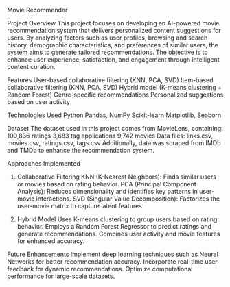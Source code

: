Movie Recommender


Project Overview
This project focuses on developing an AI-powered movie recommendation system that delivers personalized content suggestions for users. By analyzing factors such as user profiles, browsing and search history, demographic characteristics, and preferences of similar users, the system aims to generate tailored recommendations. The objective is to enhance user experience, satisfaction, and engagement through intelligent content curation.



Features
User-based collaborative filtering (KNN, PCA, SVD)
Item-based collaborative filtering (KNN, PCA, SVD)
Hybrid model (K-means clustering + Random Forest)
Genre-specific recommendations
Personalized suggestions based on user activity


Technologies Used
Python
Pandas, NumPy
Scikit-learn
Matplotlib, Seaborn


Dataset
The dataset used in this project comes from MovieLens, containing:
100,836 ratings
3,683 tag applications
9,742 movies
Data files: links.csv, movies.csv, ratings.csv, tags.csv
Additionally, data was scraped from IMDb and TMDb to enhance the recommendation system.



Approaches Implemented
1. Collaborative Filtering
KNN (K-Nearest Neighbors): Finds similar users or movies based on rating behavior.
PCA (Principal Component Analysis): Reduces dimensionality and identifies key patterns in user-movie interactions.
SVD (Singular Value Decomposition): Factorizes the user-movie matrix to capture latent features.


2. Hybrid Model
Uses K-means clustering to group users based on rating behavior.
Employs a Random Forest Regressor to predict ratings and generate recommendations.
Combines user activity and movie features for enhanced accuracy.


Future Enhancements
Implement deep learning techniques such as Neural Networks for better recommendation accuracy.
Incorporate real-time user feedback for dynamic recommendations.
Optimize computational performance for large-scale datasets.
